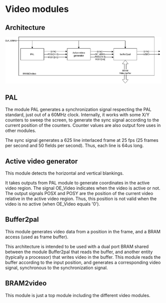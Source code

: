 # Video modules
## Architecture
![alt text](https://github.com/dubicube/minitel2.0/blob/main/doc/pics/video.png?raw=true)

## PAL
The module PAL generates a synchronization signal respecting the PAL standard, just out of a 60MHz clock. Internally, it works with some X/Y counters to sweep the screen, to generate the sync signal according to the current position of the counters. Counter values are also output fore uses in other modules.

The sync signal generates a 625 line interlaced frame at 25 fps (25 frames per second and 50 fields per second). Thus, each line is 64us long.

## Active video generator
This module detects the horizontal and vertical blankings.

It takes outputs from PAL module to generate coordinates in the active video region. The signal OE_Video indicates when the video is active or not. The output signals POSX and POSY are the position of the current video relative in the active video region. Thus, this position is not valid when the video is no active (when OE_Video equals '0').

## Buffer2pal
This module generates video data from a position in the frame, and a BRAM access (used as frame buffer).

This architecture is intended to be used with a dual port BRAM shared between the module Buffer2pal that reads the buffer, and another entity (typically a processor) that writes video in the buffer. This module reads the buffer according to the input position, and generates a corresponding video signal, synchronous to the synchronization signal.

## BRAM2video
This module is just a top module including the different video modules.
